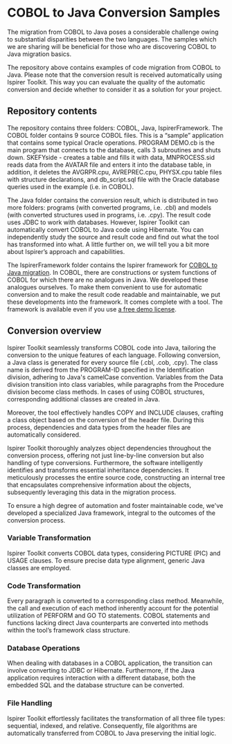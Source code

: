 # COBOL to Java Conversion Samples
The migration from COBOL to Java poses a considerable challenge owing to substantial disparities between the two languages. The samples which we are sharing will be beneficial for those who are discovering COBOL to Java migration basics.

The repository above contains examples of code migration from COBOL to Java. Please note that the conversion result is received automatically using Ispirer Toolkit. This way you can evaluate the quality of the automatic conversion and decide whether to consider it as a solution for your project.

## Repository contents
The repository contains three folders: COBOL, Java, IspirerFramework. The COBOL folder contains 9 source COBOL files. This is a “sample” application that contains some typical Oracle operations. PROGRAM DEMO.cb is the main program that connects to the database, calls 3 subroutines and shuts down. SKEFYside - creates a table and fills it with data, MNPROCESS.sid reads data from the AVATAR file and enters it into the database table, in addition, it deletes the AVGRPR.cpu, AVREPREC.cpu, PHYSX.cpu table files with structure declarations, and db_script.sql file with the Oracle database queries used in the example (i.e. in COBOL).

The Java folder contains the conversion result, which is distributed in two more folders: programs (with converted programs, i.e. .cbl) and models (with converted structures used in programs, i.e. .cpy). The result code uses JDBC to work with databases. However, Ispirer Toolkit can automatically convert COBOL to Java code using Hibernate. You can independently study the source and result code and find out what the tool has transformed into what. A little further on, we will tell you a bit more about Ispirer’s approach and capabilities.

The IspirerFramework folder contains the Ispirer framework for [COBOL to Java migration](https://www.ispirer.com/application-conversion/cobol-to-java-conversion). In COBOL, there are constructions or system functions of COBOL for which there are no analogues in Java. We developed these analogues ourselves. To make them convenient to use for automatic conversion and to make the result code readable and maintainable, we put these developments into the framework. It comes complete with a tool. The framework is available even if you use [a free demo license](https://www.ispirer.com/download/download-demo).

## Conversion overview
Ispirer Toolkit seamlessly transforms COBOL code into Java, tailoring the conversion to the unique features of each language. Following conversion, a Java class is generated for every source file (.cbl, .cob, .cpy). The class name is derived from the PROGRAM-ID specified in the Identification division, adhering to Java's camelCase convention. Variables from the Data division transition into class variables, while paragraphs from the Procedure division become class methods. In cases of using COBOL structures, corresponding additional classes are created in Java.

Moreover, the tool effectively handles COPY and INCLUDE clauses, crafting a class object based on the conversion of the header file. During this process, dependencies and data types from the header files are automatically considered.

Ispirer Toolkit thoroughly analyzes object dependencies throughout the conversion process, offering not just line-by-line conversion but also handling of type conversions. Furthermore, the software intelligently identifies and transforms essential inheritance dependencies. It meticulously processes the entire source code, constructing an internal tree that encapsulates comprehensive information about the objects, subsequently leveraging this data in the migration process.

To ensure a high degree of automation and foster maintainable code, we've developed a specialized Java framework, integral to the outcomes of the conversion process.

### Variable Transformation
Ispirer Toolkit converts COBOL data types, considering PICTURE (PIC) and USAGE clauses. To ensure precise data type alignment, generic Java classes are employed.

### Code Transformation
Every paragraph is converted to a corresponding class method. Meanwhile, the call and execution of each method inherently account for the potential utilization of PERFORM and GO TO statements. COBOL statements and functions lacking direct Java counterparts are converted into methods within the tool’s framework class structure.

### Database Operations
When dealing with databases in a COBOL application, the transition can involve converting to JDBC or Hibernate. Furthermore, if the Java application requires interaction with a different database, both the embedded SQL and the database structure can be converted. 

### File Handling
Ispirer Toolkit effortlessly facilitates the transformation of all three file types: sequential, indexed, and relative. Consequently, file algorithms are automatically transferred from COBOL to Java preserving the initial logic.

